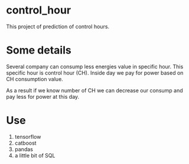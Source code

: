 # control_hour
This project of prediction of control hours.

# Some details
Several company can consump less energies value in specific hour. This specific hour is control hour (CH). Inside day we pay for power based on CH consumption value.

As a result if we know number of CH we can decrease our consump and pay less for power at this day.

# Use
1. tensorflow
2. catboost
3. pandas
4. a little bit of SQL
